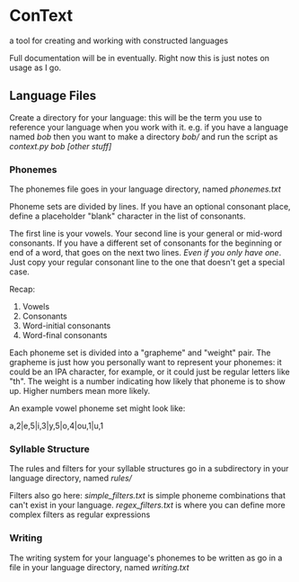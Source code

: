 # ConText
a tool for creating and working with constructed languages

Full documentation will be in eventually. Right now this is just notes on usage as I go.

## Language Files
Create a directory for your language: this will be the term you use to reference your language when you work with it. e.g. if you have a language named *bob* then you want to make a directory *bob/* and run the script as *context.py bob [other stuff]*

### Phonemes
The phonemes file goes in your language directory, named *phonemes.txt*

Phoneme sets are divided by lines. If you have an optional consonant place, define a placeholder "blank" character in the list of consonants.

The first line is your vowels. Your second line is your general or mid-word consonants. If you have a different set of consonants for the beginning or end of a word, that goes on the next two lines. *Even if you only have one*. Just copy your regular consonant line to the one that doesn't get a special case.

Recap:
1. Vowels
2. Consonants
3. Word-initial consonants
4. Word-final consonants

Each phoneme set is divided into a "grapheme" and "weight" pair. The grapheme is just how you personally want to represent your phonemes: it could be an IPA character, for example, or it could just be regular letters like "th". The weight is a number indicating how likely that phoneme is to show up. Higher numbers mean more likely.

An example vowel phoneme set might look like:

a,2|e,5|i,3|y,5|o,4|ou,1|u,1

### Syllable Structure
The rules and filters for your syllable structures go in a subdirectory in your language directory, named *rules/*

Filters also go here: *simple_filters.txt* is simple phoneme combinations that can't exist in your language. *regex_filters.txt* is where you can define more complex filters as regular expressions

### Writing
The writing system for your language's phonemes to be written as go in a file in your language directory, named *writing.txt*